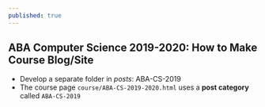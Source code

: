 ```yaml
---
published: true
---
```

## ABA Computer Science 2019-2020: How to Make Course Blog/Site

- Develop a separate folder in _posts_: ABA-CS-2019
- The course page `course/ABA-CS-2019-2020.html` uses a **post category** called `ABA-CS-2019`

